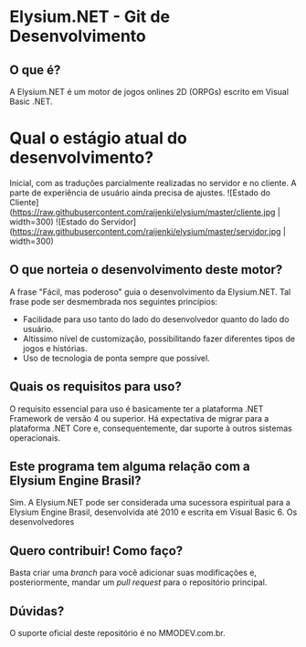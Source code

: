 # Elysium.NET - Git de Desenvolvimento

## O que é?
A Elysium.NET é um motor de jogos onlines 2D (ORPGs) escrito em Visual Basic .NET. 

# Qual o estágio atual do desenvolvimento?
Inicial, com as traduções parcialmente realizadas no servidor e no cliente. A parte de experiência de usuário ainda precisa de ajustes.
![Estado do Cliente](https://raw.githubusercontent.com/raijenki/elysium/master/cliente.jpg | width=300) 
![Estado do Servidor](https://raw.githubusercontent.com/raijenki/elysium/master/servidor.jpg | width=300)

## O que norteia o desenvolvimento deste motor?
A frase "Fácil, mas poderoso" guia o desenvolvimento da Elysium.NET. Tal frase pode ser desmembrada nos seguintes princípios:
* Facilidade para uso tanto do lado do desenvolvedor quanto do lado do usuário.
* Altíssimo nível de customização, possibilitando fazer diferentes tipos de jogos e histórias.
* Uso de tecnologia de ponta sempre que possível.

## Quais os requisitos para uso?
O requisito essencial para uso é basicamente ter a plataforma .NET Framework de versão 4 ou superior. Há expectativa de migrar para a plataforma .NET Core e, consequentemente, dar suporte à outros sistemas operacionais.

## Este programa tem alguma relação com a Elysium Engine Brasil?
Sim. A Elysium.NET pode ser considerada uma sucessora espiritual para a Elysium Engine Brasil, desenvolvida até 2010 e escrita em Visual Basic 6. Os desenvolvedores 

## Quero contribuir! Como faço?
Basta criar uma *branch* para você adicionar suas modificações e, posteriormente, mandar um *pull request* para o repositório principal.

## Dúvidas?
O suporte oficial deste repositório é no MMODEV.com.br.
